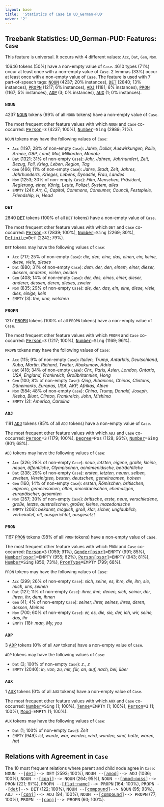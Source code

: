 ```yaml
---
layout: base
title:  'Statistics of Case in UD_German-PUD'
udver: '2'
---
```


## Treebank Statistics: UD_German-PUD: Features: `Case`

This feature is universal.
It occurs with 4 different values: `Acc`, `Dat`, `Gen`, `Nom`.

10646 tokens (50%) have a non-empty value of `Case`.
4610 types (71%) occur at least once with a non-empty value of `Case`.
2 lemmas (33%) occur at least once with a non-empty value of `Case`.
The feature is used with 7 part-of-speech tags: <tt><a href="de_pud-pos-NOUN.html">NOUN</a></tt> (4237; 20% instances), <tt><a href="de_pud-pos-DET.html">DET</a></tt> (2840; 13% instances), <tt><a href="de_pud-pos-PROPN.html">PROPN</a></tt> (1217; 6% instances), <tt><a href="de_pud-pos-ADJ.html">ADJ</a></tt> (1181; 6% instances), <tt><a href="de_pud-pos-PRON.html">PRON</a></tt> (1167; 5% instances), <tt><a href="de_pud-pos-ADP.html">ADP</a></tt> (3; 0% instances), <tt><a href="de_pud-pos-AUX.html">AUX</a></tt> (1; 0% instances).

### `NOUN`

4237 <tt><a href="de_pud-pos-NOUN.html">NOUN</a></tt> tokens (99% of all `NOUN` tokens) have a non-empty value of `Case`.

The most frequent other feature values with which `NOUN` and `Case` co-occurred: <tt><a href="de_pud-feat-Person.html">Person</a></tt><tt>=3</tt> (4237; 100%), <tt><a href="de_pud-feat-Number.html">Number</a></tt><tt>=Sing</tt> (2989; 71%).

`NOUN` tokens may have the following values of `Case`:

* `Acc` (1197; 28% of non-empty `Case`): <em>Jahre, Dollar, Auswirkungen, Rolle, Armee, GBP, Land, Mal, Milliarden, Monate</em>
* `Dat` (1321; 31% of non-empty `Case`): <em>Jahr, Jahren, Jahrhundert, Zeit, Bezug, Fall, Krieg, Leben, Region, Tag</em>
* `Gen` (466; 11% of non-empty `Case`): <em>Jahre, Stadt, Zeit, Jahres, Jahrhunderts, Krieges, Lebens, Dynastie, Frau, Landes</em>
* `Nom` (1253; 30% of non-empty `Case`): <em>Film, Menschen, Präsident, Regierung, einer, König, Leute, Polizei, System, alles</em>
* `EMPTY` (24): <em>Art, C, Capitol, Commons, Consumer, Council, Festspiele, Friendship, H, Head</em>

### `DET`

2840 <tt><a href="de_pud-pos-DET.html">DET</a></tt> tokens (100% of all `DET` tokens) have a non-empty value of `Case`.

The most frequent other feature values with which `DET` and `Case` co-occurred: <tt><a href="de_pud-feat-Person.html">Person</a></tt><tt>=3</tt> (2839; 100%), <tt><a href="de_pud-feat-Number.html">Number</a></tt><tt>=Sing</tt> (2269; 80%), <tt><a href="de_pud-feat-Definite.html">Definite</a></tt><tt>=Def</tt> (2242; 79%).

`DET` tokens may have the following values of `Case`:

* `Acc` (717; 25% of non-empty `Case`): <em>die, den, eine, das, einen, ein, keine, diese, viele, dieses</em>
* `Dat` (880; 31% of non-empty `Case`): <em>dem, der, den, einem, einer, dieser, diesem, anderen, vielen, beiden</em>
* `Gen` (408; 14% of non-empty `Case`): <em>der, des, eines, einer, dieser, anderer, dessen, deren, dieses, zweier</em>
* `Nom` (835; 29% of non-empty `Case`): <em>die, der, das, ein, eine, diese, viele, dies, einige, kein</em>
* `EMPTY` (3): <em>the, una, welchen</em>

### `PROPN`

1217 <tt><a href="de_pud-pos-PROPN.html">PROPN</a></tt> tokens (100% of all `PROPN` tokens) have a non-empty value of `Case`.

The most frequent other feature values with which `PROPN` and `Case` co-occurred: <tt><a href="de_pud-feat-Person.html">Person</a></tt><tt>=3</tt> (1217; 100%), <tt><a href="de_pud-feat-Number.html">Number</a></tt><tt>=Sing</tt> (1169; 96%).

`PROPN` tokens may have the following values of `Case`:

* `Acc` (115; 9% of non-empty `Case`): <em>Italien, Trump, Antarktis, Deutschland, Kuba, Martin, Richard, Twitter, Abakumow, Adria</em>
* `Dat` (418; 34% of non-empty `Case`): <em>Chr., Paris, Asien, London, Ontario, USA, England, Frankreich, Großbritannien, Hong</em>
* `Gen` (100; 8% of non-empty `Case`): <em>Qing, Albaniens, Chinas, Clintons, Dänemarks, Europas, USA, AKP, Afrikas, Alpen</em>
* `Nom` (584; 48% of non-empty `Case`): <em>China, Trump, Donald, Joseph, Kesha, Blunt, Clinton, Frankreich, John, Mishima</em>
* `EMPTY` (2): <em>America, Carolina</em>

### `ADJ`

1181 <tt><a href="de_pud-pos-ADJ.html">ADJ</a></tt> tokens (85% of all `ADJ` tokens) have a non-empty value of `Case`.

The most frequent other feature values with which `ADJ` and `Case` co-occurred: <tt><a href="de_pud-feat-Person.html">Person</a></tt><tt>=3</tt> (1179; 100%), <tt><a href="de_pud-feat-Degree.html">Degree</a></tt><tt>=Pos</tt> (1128; 96%), <tt><a href="de_pud-feat-Number.html">Number</a></tt><tt>=Sing</tt> (801; 68%).

`ADJ` tokens may have the following values of `Case`:

* `Acc` (326; 28% of non-empty `Case`): <em>neue, letzten, eigene, große, kleine, neuen, öffentliche, Olympischen, achämenidische, beträchtliche</em>
* `Dat` (338; 29% of non-empty `Case`): <em>ersten, letzten, neuen, selben, zweiten, Vereinigten, besten, deutschen, gemeinsamen, hohem</em>
* `Gen` (160; 14% of non-empty `Case`): <em>ersten, Römischen, britischen, eigenen, gemeinsamen, alten, amerikanischen, ehemaligen, europäischer, gesamten</em>
* `Nom` (357; 30% of non-empty `Case`): <em>britische, erste, neue, verschiedene, große, letzte, australischen, großer, kleine, mazedonische</em>
* `EMPTY` (206): <em>bekannt, möglich, groß, klar, sicher, unglaublich, verheiratet, alt, ausgerichtet, ausgesetzt</em>

### `PRON`

1167 <tt><a href="de_pud-pos-PRON.html">PRON</a></tt> tokens (98% of all `PRON` tokens) have a non-empty value of `Case`.

The most frequent other feature values with which `PRON` and `Case` co-occurred: <tt><a href="de_pud-feat-Person.html">Person</a></tt><tt>=3</tt> (1059; 91%), <tt><a href="de_pud-feat-Gender-psor.html">Gender[psor]</a></tt><tt>=EMPTY</tt> (991; 85%), <tt><a href="de_pud-feat-Number-psor.html">Number[psor]</a></tt><tt>=EMPTY</tt> (955; 82%), <tt><a href="de_pud-feat-Person-psor.html">Person[psor]</a></tt><tt>=EMPTY</tt> (943; 81%), <tt><a href="de_pud-feat-Number.html">Number</a></tt><tt>=Sing</tt> (856; 73%), <tt><a href="de_pud-feat-PronType.html">PronType</a></tt><tt>=EMPTY</tt> (799; 68%).

`PRON` tokens may have the following values of `Case`:

* `Acc` (299; 26% of non-empty `Case`): <em>sich, seine, es, ihre, die, ihn, sie, mich, uns, seinen</em>
* `Dat` (127; 11% of non-empty `Case`): <em>ihrer, ihm, denen, sich, seiner, der, ihren, ihr, dem, ihnen</em>
* `Gen` (41; 4% of non-empty `Case`): <em>seiner, ihrer, seines, ihres, deren, dessen, Meines</em>
* `Nom` (700; 60% of non-empty `Case`): <em>er, es, die, sie, der, ich, wir, seine, das, ihr</em>
* `EMPTY` (18): <em>man, My, you</em>

### `ADP`

3 <tt><a href="de_pud-pos-ADP.html">ADP</a></tt> tokens (0% of all `ADP` tokens) have a non-empty value of `Case`.

`ADP` tokens may have the following values of `Case`:

* `Dat` (3; 100% of non-empty `Case`): <em>z., z</em>
* `EMPTY` (2040): <em>in, von, zu, mit, für, an, auf, nach, bei, über</em>

### `AUX`

1 <tt><a href="de_pud-pos-AUX.html">AUX</a></tt> tokens (0% of all `AUX` tokens) have a non-empty value of `Case`.

The most frequent other feature values with which `AUX` and `Case` co-occurred: <tt><a href="de_pud-feat-Number.html">Number</a></tt><tt>=Sing</tt> (1; 100%), <tt><a href="de_pud-feat-Tense.html">Tense</a></tt><tt>=EMPTY</tt> (1; 100%), <tt><a href="de_pud-feat-Person.html">Person</a></tt><tt>=3</tt> (1; 100%), <tt><a href="de_pud-feat-Mood.html">Mood</a></tt><tt>=EMPTY</tt> (1; 100%).

`AUX` tokens may have the following values of `Case`:

* `Dat` (1; 100% of non-empty `Case`): <em>Zeit</em>
* `EMPTY` (949): <em>ist, wurde, war, werden, wird, wurden, sind, hatte, waren, hat</em>

## Relations with Agreement in `Case`

The 10 most frequent relations where parent and child node agree in `Case`:
<tt>NOUN --[<tt><a href="de_pud-dep-det.html">det</a></tt>]--> DET</tt> (2593; 100%),
<tt>NOUN --[<tt><a href="de_pud-dep-amod.html">amod</a></tt>]--> ADJ</tt> (1036; 100%),
<tt>NOUN --[<tt><a href="de_pud-dep-conj.html">conj</a></tt>]--> NOUN</tt> (264; 95%),
<tt>NOUN --[<tt><a href="de_pud-dep-nmod-poss.html">nmod:poss</a></tt>]--> PRON</tt> (221; 97%),
<tt>PROPN --[<tt><a href="de_pud-dep-flat-name.html">flat:name</a></tt>]--> PROPN</tt> (164; 100%),
<tt>PROPN --[<tt><a href="de_pud-dep-det.html">det</a></tt>]--> DET</tt> (122; 100%),
<tt>NOUN --[<tt><a href="de_pud-dep-compound.html">compound</a></tt>]--> NOUN</tt> (95; 93%),
<tt>ADJ --[<tt><a href="de_pud-dep-conj.html">conj</a></tt>]--> ADJ</tt> (94; 100%),
<tt>NOUN --[<tt><a href="de_pud-dep-compound.html">compound</a></tt>]--> PROPN</tt> (77; 100%),
<tt>PROPN --[<tt><a href="de_pud-dep-conj.html">conj</a></tt>]--> PROPN</tt> (60; 100%).

